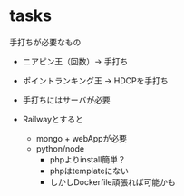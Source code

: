 # tasks

手打ちが必要なもの
- ニアピン王（回数）-> 手打ち
- ポイントランキング王 -> HDCPを手打ち

- 手打ちにはサーバが必要
- Railwayとすると
  - mongo + webAppが必要
  - python/node
    - phpよりinstall簡単？
    - phpはtemplateにない
    - しかしDockerfile頑張れば可能かも
